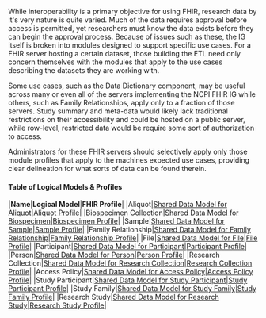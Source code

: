 While interoperability is a primary objective for using FHIR, research data by it's very nature is quite varied. Much of the data requires approval before access is permitted, yet researchers must know the data exists before they can begin the approval process. Because of issues such as these, the IG itself is broken into modules designed to support specific use cases. For a FHIR server hosting a certain dataset, those building the ETL need only concern themselves with the modules that apply to the use cases describing the datasets they are working with.

Some use cases, such as the Data Dictionary component, may be useful across many or even all of the servers implementing the NCPI FHIR IG while others, such as Family Relationships, apply only to a fraction of those servers. Study summary and meta-data would likely lack traditional restrictions on their accessibility and could be hosted on a public server, while row-level, restricted data would be require some sort of authorization to access. 

Administrators for these FHIR servers should selectively apply only those module profiles that apply to the machines expected use cases, providing clear delineation for what sorts of data can be found therein. 

#### Table of Logical Models & Profiles

|**Name**|**Logical Model**|**FHIR Profile**|
|Aliquot|[Shared Data Model for Aliquot](StructureDefinition-SharedDataModelAliquot.html)|[Aliquot Profile](StructureDefinition-ncpi-sample.html)|
|Biospecimen Collection|[Shared Data Model for Biospecimen](StructureDefinition-SharedDataModelBiospecimenCollection.html)|[Biospecimen Profile](StructureDefinition-ncpi-sample.html)|
|Sample|[Shared Data Model for Sample](StructureDefinition-SharedDataModelSample.html)|[Sample Profile](StructureDefinition-ncpi-sample.html)|
|Family Relationship|[Shared Data Model for Family Relationship](StructureDefinition-SharedDataModelFamilyRelationship.html)|[Family Relationship Profile](StructureDefinition-ncpi-family-relationship.html)|
|File|[Shared Data Model for File](StructureDefinition-SharedDataModelFile.html)|[File Profile](StructureDefinition-ncpi-file.html)|
|Participant|[Shared Data Model for Participant](StructureDefinition-SharedDataModelResearchParticipant.html)|[Participant Profile](StructureDefinition-ncpi-participant.html)|
|Person|[Shared Data Model for Person](StructureDefinition-SharedDataModelPerson.html)|[Person Profile](StructureDefinition-ncpi-person.html)|
|Research Collection|[Shared Data Model for Research Collection](StructureDefinition-SharedDataModelResearchCollection.html)|[Research Collection Profile](StructureDefinition-ncpi-research-collection.html)|
|Access Policy|[Shared Data Model for Access Policy](StructureDefinition-SharedDataModelResearchDataAccessPolicy.html)|[Access Policy Profile](StructureDefinition-ncpi-research-access-policy.html)|
|Study Participant|[Shared Data Model for Study Participant](StructureDefinition-SharedDataModelStudyParticipant.html)|[Study Participant Profile](StructureDefinition-ncpi-Study-Participant.html)|
|Study Family|[Shared Data Model for Study Family](StructureDefinition-SharedDataModelStudyFamily.html)|[Study Family Profile](StructureDefinition-ncpi-study-family.html)|
|Research Study|[Shared Data Model for Research Study](StructureDefinition-SharedDataModelResearchStudy.html)|[Research Study Profile](StructureDefinition-ncpi-research-study.html)|